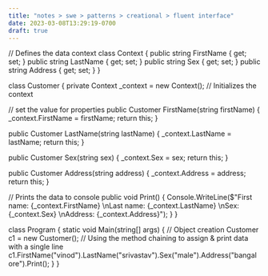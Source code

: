 ```yaml
---
title: "notes > swe > patterns > creational > fluent interface"
date: 2023-03-08T13:29:19-0700
draft: true
---
```

// Defines the data context
class Context
{
public string FirstName { get; set; }
public string LastName { get; set; }
public string Sex { get; set; }
public string Address { get; set; }
}

class Customer
{
private Context _context = new Context(); // Initializes the context

// set the value for properties
public Customer FirstName(string firstName)
{
_context.FirstName = firstName;
return this;
}

public Customer LastName(string lastName)
{
_context.LastName = lastName;
return this;
}

public Customer Sex(string sex)
{
_context.Sex = sex;
return this;
}

public Customer Address(string address)
{
_context.Address = address;
return this;
}

// Prints the data to console
public void Print()
{
Console.WriteLine($"First name: {_context.FirstName} \nLast name: {_context.LastName} \nSex: {_context.Sex} \nAddress: {_context.Address}");
}
}

class Program
{
static void Main(string[] args)
{
// Object creation
Customer c1 = new Customer();
// Using the method chaining to assign & print data with a single line
c1.FirstName("vinod").LastName("srivastav").Sex("male").Address("bangalore").Print();
}
}